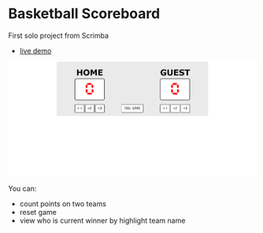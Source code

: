 # Basketball Scoreboard
 
First solo project from Scrimba

- [live demo](https://basketball-scoreboard.radoslavdimchev.repl.co/)

![Basketball-Scoreboard](basketball-scoreboard.png)

You can:
- count points on two teams 
- reset game
- view who is current winner by highlight team name